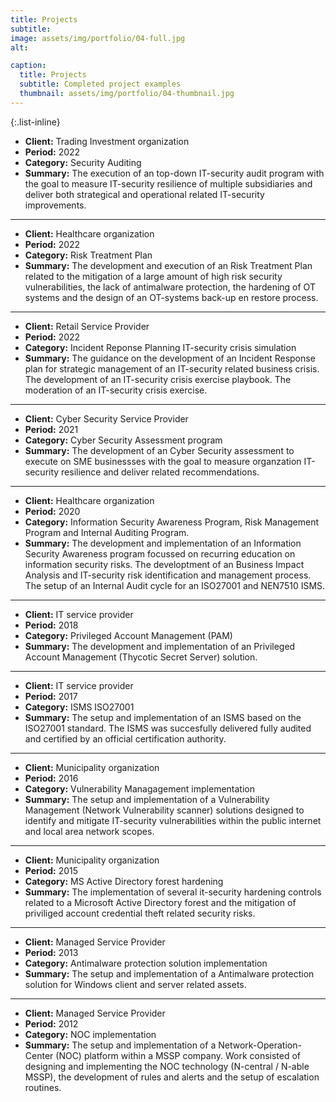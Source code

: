 ```yaml
---
title: Projects
subtitle: 
image: assets/img/portfolio/04-full.jpg
alt: 

caption:
  title: Projects
  subtitle: Completed project examples
  thumbnail: assets/img/portfolio/04-thumbnail.jpg
---
```


{:.list-inline}



- **Client:** Trading Investment organization<br/>
- **Period:** 2022<br/>
- **Category:** Security Auditing<br/>
- **Summary:** The execution of an top-down IT-security audit program with the goal to measure IT-security resilience of multiple
subsidiaries and deliver both strategical and operational related IT-security improvements.<br/>

------

- **Client:** Healthcare organization<br/>
- **Period:** 2022<br/>
- **Category:** Risk Treatment Plan<br/>
- **Summary:** The development and execution of an Risk Treatment Plan related to the mitigation of a large amount of high risk security vulnerabilities, the lack of antimalware protection, the hardening of OT systems and the design of an OT-systems back-up en restore process.<br/>

------


- **Client:** Retail Service Provider<br/>
- **Period:** 2022<br/>
- **Category:**  Incident Reponse Planning IT-security crisis simulation<br/>
- **Summary:** The guidance on the development of an Incident Response plan for strategic management of an IT-security related business crisis. The development of an IT-security crisis exercise playbook. The moderation of an IT-security crisis exercise.<br/>

------

- **Client:** Cyber Security Service Provider<br/>
- **Period:** 2021<br/>
- **Category:**  Cyber Security Assessment program<br/>
- **Summary:** The development of an Cyber Security assessment to execute on SME businessses with the goal to measure organzation IT-security resilience and deliver related recommendations.<br/>

------

- **Client:** Healthcare organization<br/>
- **Period:** 2020<br/>
- **Category:** Information Security Awareness Program, Risk Management Program and Internal Auditing Program.<br/>
- **Summary:** The development and implementation of an Information Security Awareness program focussed on recurring education on information security risks. The developtment of an Business Impact Analysis and IT-security risk identification and management process. The setup of an Internal Audit cycle for an ISO27001 and NEN7510 ISMS. <br/>

------

- **Client:** IT service provider<br/>
- **Period:** 2018<br/>
- **Category:** Privileged Account Management (PAM)<br/>
- **Summary:** The development and implementation of an Privileged Account Management (Thycotic Secret Server) solution.<br/>

------

- **Client:** IT service provider<br/>
- **Period:** 2017<br/>
- **Category:**  ISMS ISO27001<br/>
- **Summary:** The setup and implementation of an ISMS based on the ISO27001 standard. The ISMS was succesfully delivered fully audited and certified by an official certification authority. <br/>

------

- **Client:** Municipality organization<br/>
- **Period:** 2016<br/>
- **Category:**  Vulnerability Managagement implementation<br/>
- **Summary:** The setup and implementation of a Vulnerability Management (Network Vulnerability scanner) solutions designed to identify and mitigate IT-security vulnerabilities within the public internet and local area network scopes. <br/>

------

- **Client:** Municipality organization<br/>
- **Period:** 2015<br/>
- **Category:** MS Active Directory forest hardening<br/>
- **Summary:** The implementation of several it-security hardening controls related to a Microsoft Active Directory forest and the mitigation of priviliged account credential theft related security risks.<br/>

------

- **Client:** Managed Service Provider<br/>
- **Period:** 2013<br/>
- **Category:**  Antimalware protection solution implementation<br/>
- **Summary:** The setup and implementation of a Antimalware protection solution for Windows client and server related assets.<br/>


------

- **Client:** Managed Service Provider<br/>
- **Period:** 2012<br/>
- **Category:**  NOC implementation<br/>
- **Summary:** The setup and implementation of a Network-Operation-Center (NOC) platform within a MSSP company. Work consisted of designing and implementing the NOC technology (N-central / N-able MSSP), the development of rules and alerts and the setup of escalation routines.<br/> 



